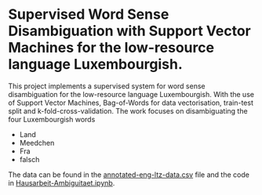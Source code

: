# Supervised Word Sense Disambiguation with Support Vector Machines for the low-resource language Luxembourgish.

This project implements a supervised system for word sense disambiguation for the low-resource language Luxembourgish. With the use of Support Vector Machines, Bag-of-Words for data vectorisation, train-test split and k-fold-cross-validation. The work focuses on disambiguating the four Luxembourgish words
- Land
- Meedchen
- Fra
- falsch
  
The data can be found in the [annotated-eng-ltz-data.csv](https://github.com/ShalizeOktar/Supervised-WSD-with-SVMs-for-the-LRL-LTZ/blob/main/annotated-eng-ltz-data.csv) file and the code in [Hausarbeit-Ambiguitaet.ipynb](https://github.com/ShalizeOktar/Supervised-WSD-with-SVMs-for-the-LRL-LTZ/blob/main/Hausarbeit-Ambiguitaet.ipynb).
